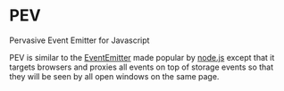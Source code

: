 # PEV

Pervasive Event Emitter for Javascript

PEV is similar to the [EventEmitter](http://smalljs.org/object/events/event-emitter/) made popular by [node.js](http://nodejs.org/api/events.html) 
except that it targets browsers and proxies all events on top of storage events so that they will be seen by all open windows on the same page.

